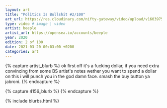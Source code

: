 ```yaml
---
layout: art
title: "Politics Is Bullshit #2/100"
art_url: https://res.cloudinary.com/nifty-gateway/video/upload/v1603975889/Beeple/POLITICAL_BULLSHIT_uqbc8x.mp4
type: video # image | video
artist: beeple
artist_url: https://opensea.io/accounts/beeple
year: 2020
edition: 2 of 100
date: 2021-03-20 00:03:00 +0200
categories: art
---
```



{% capture artist_blurb %}
ok first off it's a fucking dollar, if you need extra convincing from some BS artist's notes wether you want to spend a dollar on this i will punch you in the god damn face. smash the buy button ya jabroni.
{% endcapture %}

{% capture 4156_blurb %}
{% endcapture %}


{% include blurbs.html %}
		